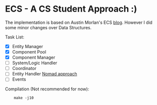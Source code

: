 # ECS - A CS Student Approach :)

The implementation is based on Austin Morlan's ECS [blog](https://austinmorlan.com/posts/entity_component_system/). However I did some minor changes over Data Structures.

Task List:

- [x] Entity Manager
- [x] Component Pool
- [x] Component Manager
- [ ] System/Logic Handler
- [ ] Coordinator 
- [ ] Entity Handler [Nomad approach](https://medium.com/@savas/nomad-game-engine-part-4-2-adding-handles-8d299d80c7d0)
- [ ] Events

Compilation (Not recommended for now):
```
    make -j10
```
